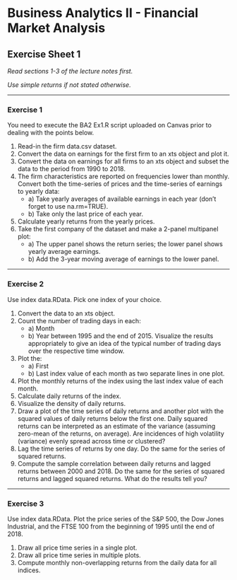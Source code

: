 # Business Analytics II - Financial Market Analysis

## Exercise Sheet 1

*Read sections 1-3 of the lecture notes first.*

*Use simple returns if not stated otherwise.*

---

### Exercise 1
You need to execute the BA2 Ex1.R script uploaded on Canvas prior to dealing with the points below.

1. Read-in the firm data.csv dataset.
2. Convert the data on earnings for the first firm to an xts object and plot it.
3. Convert the data on earnings for all firms to an xts object and subset the data to the period from 1990 to 2018.
4. The firm characteristics are reported on frequencies lower than monthly. Convert both the time-series of prices and the time-series of earnings to yearly data:
   - a) Take yearly averages of available earnings in each year (don’t forget to use na.rm=TRUE).
   - b) Take only the last price of each year.
5. Calculate yearly returns from the yearly prices.
6. Take the first company of the dataset and make a 2-panel multipanel plot:
   - a) The upper panel shows the return series; the lower panel shows yearly average earnings.
   - b) Add the 3-year moving average of earnings to the lower panel.

---

### Exercise 2
Use index data.RData. Pick one index of your choice.

1. Convert the data to an xts object.
2. Count the number of trading days in each:
   - a) Month
   - b) Year
   between 1995 and the end of 2015. Visualize the results appropriately to give an idea of the typical number of trading days over the respective time window.
3. Plot the:
   - a) First
   - b) Last index value of each month as two separate lines in one plot.
4. Plot the monthly returns of the index using the last index value of each month.
5. Calculate daily returns of the index.
6. Visualize the density of daily returns.
7. Draw a plot of the time series of daily returns and another plot with the squared values of daily returns below the first one. Daily squared returns can be interpreted as an estimate of the variance (assuming zero-mean of the returns, on average). Are incidences of high volatility (variance) evenly spread across time or clustered?
8. Lag the time series of returns by one day. Do the same for the series of squared returns.
9. Compute the sample correlation between daily returns and lagged returns between 2000 and 2018. Do the same for the series of squared returns and lagged squared returns. What do the results tell you?

---

### Exercise 3
Use index data.RData. Plot the price series of the S&P 500, the Dow Jones Industrial, and the FTSE 100 from the beginning of 1995 until the end of 2018.

1. Draw all price time series in a single plot.
2. Draw all price time series in multiple plots.
3. Compute monthly non-overlapping returns from the daily data for all indices.